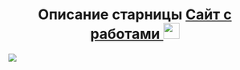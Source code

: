 <!--
- 🔭 I’m currently working on: Ищу оттенки жёлтого для кнопок в новом приложении
- 🌱 I’m currently learning: русский язык, я из Кореи.
- 👯 I’m looking to collaborate on: игра, ну типа Ведьмак, только с пушками и в VR
- 🤔 I’m looking for help with: мировая борьба с плюсистами.
- 💬 Ask me about: Работаю ли в Яндексе? ДА!
- 📫 How to reach me: это невозможно
- 😄 Pronouns: Милостивый государь, Светлейший, и т.п.
- ⚡ Fun fact: я патологический лжец
<a href="https://github.com/enlacroix/github-readme-stats"><img align="center" src="https://github-readme-stats.vercel.app/api?username=enlacroix&theme=dark&show_icons=true&include_all_commits=true&hide_border=true" alt="Github stats" /></a>
-->
<h1 align="center"> Описание старницы <a href="https://enlacroix.github.io/" target="_blank"> Сайт с работами </a> 
<img src="https://github.com/blackcater/blackcater/raw/main/images/Hi.gif" height="32"/></h1>
<h3 align="center"></h3>



<a href="https://github.com/enlacroix/github-readme-stats"><img align="center" src="https://github-readme-stats.vercel.app/api/top-langs/?username=enlacroix&layout=compact&hide_border=true&theme=dark"/></a>
